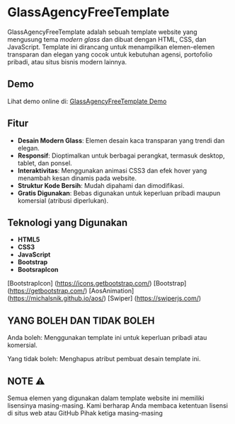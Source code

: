 # GlassAgencyFreeTemplate

GlassAgencyFreeTemplate adalah sebuah template website yang mengusung tema *modern glass* dan dibuat dengan HTML, CSS, dan JavaScript. Template ini dirancang untuk menampilkan elemen-elemen transparan dan elegan yang cocok untuk kebutuhan agensi, portofolio pribadi, atau situs bisnis modern lainnya.

## Demo

Lihat demo online di: [GlassAgencyFreeTemplate Demo](https://contohdemo.com)

## Fitur

- **Desain Modern Glass**: Elemen desain kaca transparan yang trendi dan elegan.
- **Responsif**: Dioptimalkan untuk berbagai perangkat, termasuk desktop, tablet, dan ponsel.
- **Interaktivitas**: Menggunakan animasi CSS3 dan efek hover yang menambah kesan dinamis pada website.
- **Struktur Kode Bersih**: Mudah dipahami dan dimodifikasi.
- **Gratis Digunakan**: Bebas digunakan untuk keperluan pribadi maupun komersial (atribusi diperlukan).

## Teknologi yang Digunakan

- **HTML5**
- **CSS3**
- **JavaScript**
- **Bootstrap**
- **BootsrapIcon**

[BootstrapIcon]
(https://icons.getbootstrap.com/)
[Bootstrap]
(https://getbootstrap.com/)
[AosAnimation]
(https://michalsnik.github.io/aos/)
[Swiper]
(https://swiperjs.com/)

## YANG BOLEH DAN TIDAK BOLEH
Anda boleh:
Menggunakan template ini untuk keperluan pribadi atau komersial.

Yang tidak boleh:
Menghapus atribut pembuat desain template ini.

## NOTE ⚠️
Semua elemen yang digunakan dalam template website ini memiliki lisensinya masing-masing. Kami berharap Anda membaca ketentuan lisensi di situs web atau GitHub Pihak ketiga masing-masing
